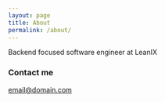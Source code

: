 ```yaml
---
layout: page
title: About
permalink: /about/
---
```


Backend focused software engineer at LeanIX

### Contact me

[email@domain.com](mailto:asterle@pm.me)
